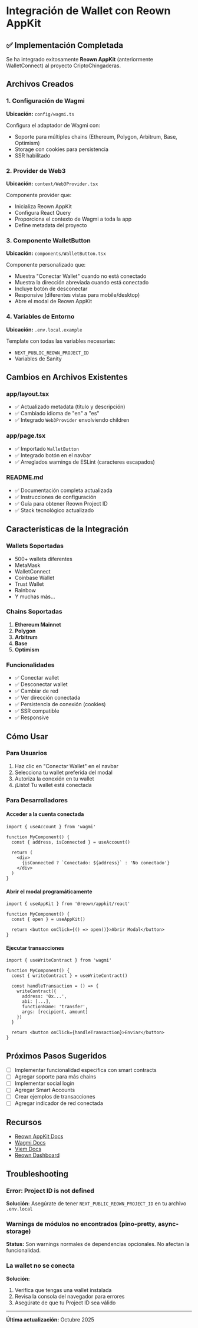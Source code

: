 # Integración de Wallet con Reown AppKit

## ✅ Implementación Completada

Se ha integrado exitosamente **Reown AppKit** (anteriormente WalletConnect) al proyecto CriptoChingaderas.

## Archivos Creados

### 1. Configuración de Wagmi
**Ubicación:** `config/wagmi.ts`

Configura el adaptador de Wagmi con:
- Soporte para múltiples chains (Ethereum, Polygon, Arbitrum, Base, Optimism)
- Storage con cookies para persistencia
- SSR habilitado

### 2. Provider de Web3
**Ubicación:** `context/Web3Provider.tsx`

Componente provider que:
- Inicializa Reown AppKit
- Configura React Query
- Proporciona el contexto de Wagmi a toda la app
- Define metadata del proyecto

### 3. Componente WalletButton
**Ubicación:** `components/WalletButton.tsx`

Componente personalizado que:
- Muestra "Conectar Wallet" cuando no está conectado
- Muestra la dirección abreviada cuando está conectado
- Incluye botón de desconectar
- Responsive (diferentes vistas para mobile/desktop)
- Abre el modal de Reown AppKit

### 4. Variables de Entorno
**Ubicación:** `.env.local.example`

Template con todas las variables necesarias:
- `NEXT_PUBLIC_REOWN_PROJECT_ID`
- Variables de Sanity

## Cambios en Archivos Existentes

### app/layout.tsx
- ✅ Actualizado metadata (título y descripción)
- ✅ Cambiado idioma de "en" a "es"
- ✅ Integrado `Web3Provider` envolviendo children

### app/page.tsx
- ✅ Importado `WalletButton`
- ✅ Integrado botón en el navbar
- ✅ Arreglados warnings de ESLint (caracteres escapados)

### README.md
- ✅ Documentación completa actualizada
- ✅ Instrucciones de configuración
- ✅ Guía para obtener Reown Project ID
- ✅ Stack tecnológico actualizado

## Características de la Integración

### Wallets Soportadas
- 500+ wallets diferentes
- MetaMask
- WalletConnect
- Coinbase Wallet
- Trust Wallet
- Rainbow
- Y muchas más...

### Chains Soportadas
1. **Ethereum Mainnet**
2. **Polygon**
3. **Arbitrum**
4. **Base**
5. **Optimism**

### Funcionalidades
- ✅ Conectar wallet
- ✅ Desconectar wallet
- ✅ Cambiar de red
- ✅ Ver dirección conectada
- ✅ Persistencia de conexión (cookies)
- ✅ SSR compatible
- ✅ Responsive

## Cómo Usar

### Para Usuarios

1. Haz clic en "Conectar Wallet" en el navbar
2. Selecciona tu wallet preferida del modal
3. Autoriza la conexión en tu wallet
4. ¡Listo! Tu wallet está conectada

### Para Desarrolladores

#### Acceder a la cuenta conectada
```tsx
import { useAccount } from 'wagmi'

function MyComponent() {
  const { address, isConnected } = useAccount()

  return (
    <div>
      {isConnected ? `Conectado: ${address}` : 'No conectado'}
    </div>
  )
}
```

#### Abrir el modal programáticamente
```tsx
import { useAppKit } from '@reown/appkit/react'

function MyComponent() {
  const { open } = useAppKit()

  return <button onClick={() => open()}>Abrir Modal</button>
}
```

#### Ejecutar transacciones
```tsx
import { useWriteContract } from 'wagmi'

function MyComponent() {
  const { writeContract } = useWriteContract()

  const handleTransaction = () => {
    writeContract({
      address: '0x...',
      abi: [...],
      functionName: 'transfer',
      args: [recipient, amount]
    })
  }

  return <button onClick={handleTransaction}>Enviar</button>
}
```

## Próximos Pasos Sugeridos

- [ ] Implementar funcionalidad específica con smart contracts
- [ ] Agregar soporte para más chains
- [ ] Implementar social login
- [ ] Agregar Smart Accounts
- [ ] Crear ejemplos de transacciones
- [ ] Agregar indicador de red conectada

## Recursos

- [Reown AppKit Docs](https://docs.reown.com/appkit/next/core/installation)
- [Wagmi Docs](https://wagmi.sh)
- [Viem Docs](https://viem.sh)
- [Reown Dashboard](https://dashboard.reown.com)

## Troubleshooting

### Error: Project ID is not defined
**Solución:** Asegúrate de tener `NEXT_PUBLIC_REOWN_PROJECT_ID` en tu archivo `.env.local`

### Warnings de módulos no encontrados (pino-pretty, async-storage)
**Status:** Son warnings normales de dependencias opcionales. No afectan la funcionalidad.

### La wallet no se conecta
**Solución:**
1. Verifica que tengas una wallet instalada
2. Revisa la consola del navegador para errores
3. Asegúrate de que tu Project ID sea válido

---

**Última actualización:** Octubre 2025
